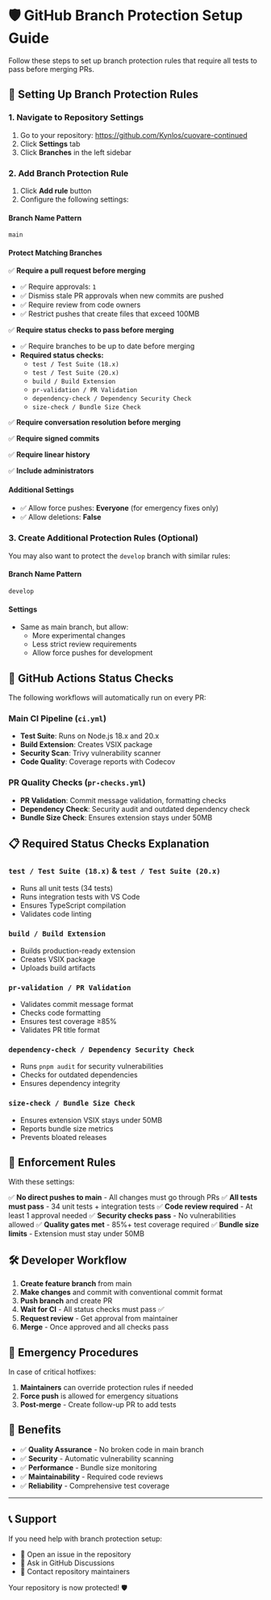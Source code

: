 # 🛡️ GitHub Branch Protection Setup Guide

Follow these steps to set up branch protection rules that require all tests to pass before merging PRs.

## 🔧 Setting Up Branch Protection Rules

### 1. Navigate to Repository Settings

1. Go to your repository: https://github.com/Kynlos/cuovare-continued
2. Click **Settings** tab
3. Click **Branches** in the left sidebar

### 2. Add Branch Protection Rule

1. Click **Add rule** button
2. Configure the following settings:

#### Branch Name Pattern
```
main
```

#### Protect Matching Branches
✅ **Require a pull request before merging**
- ✅ Require approvals: `1`
- ✅ Dismiss stale PR approvals when new commits are pushed
- ✅ Require review from code owners
- ✅ Restrict pushes that create files that exceed 100MB

✅ **Require status checks to pass before merging**
- ✅ Require branches to be up to date before merging
- **Required status checks:**
  - `test / Test Suite (18.x)`
  - `test / Test Suite (20.x)`
  - `build / Build Extension`
  - `pr-validation / PR Validation`
  - `dependency-check / Dependency Security Check`
  - `size-check / Bundle Size Check`

✅ **Require conversation resolution before merging**

✅ **Require signed commits**

✅ **Require linear history**

✅ **Include administrators**

#### Additional Settings
- ✅ Allow force pushes: **Everyone** (for emergency fixes only)
- ✅ Allow deletions: **False**

### 3. Create Additional Protection Rules (Optional)

You may also want to protect the `develop` branch with similar rules:

#### Branch Name Pattern
```
develop
```

#### Settings
- Same as main branch, but allow:
  - More experimental changes
  - Less strict review requirements
  - Allow force pushes for development

## 🤖 GitHub Actions Status Checks

The following workflows will automatically run on every PR:

### Main CI Pipeline (`ci.yml`)
- **Test Suite**: Runs on Node.js 18.x and 20.x
- **Build Extension**: Creates VSIX package
- **Security Scan**: Trivy vulnerability scanner
- **Code Quality**: Coverage reports with Codecov

### PR Quality Checks (`pr-checks.yml`)
- **PR Validation**: Commit message validation, formatting checks
- **Dependency Check**: Security audit and outdated dependency check
- **Bundle Size Check**: Ensures extension stays under 50MB

## 📋 Required Status Checks Explanation

### `test / Test Suite (18.x)` & `test / Test Suite (20.x)`
- Runs all unit tests (34 tests) 
- Runs integration tests with VS Code
- Ensures TypeScript compilation
- Validates code linting

### `build / Build Extension`
- Builds production-ready extension
- Creates VSIX package
- Uploads build artifacts

### `pr-validation / PR Validation`
- Validates commit message format
- Checks code formatting
- Ensures test coverage ≥85%
- Validates PR title format

### `dependency-check / Dependency Security Check`
- Runs `pnpm audit` for security vulnerabilities
- Checks for outdated dependencies
- Ensures dependency integrity

### `size-check / Bundle Size Check`
- Ensures extension VSIX stays under 50MB
- Reports bundle size metrics
- Prevents bloated releases

## 🚨 Enforcement Rules

With these settings:

✅ **No direct pushes to main** - All changes must go through PRs
✅ **All tests must pass** - 34 unit tests + integration tests
✅ **Code review required** - At least 1 approval needed
✅ **Security checks pass** - No vulnerabilities allowed
✅ **Quality gates met** - 85%+ test coverage required
✅ **Bundle size limits** - Extension must stay under 50MB

## 🛠️ Developer Workflow

1. **Create feature branch** from main
2. **Make changes** and commit with conventional commit format
3. **Push branch** and create PR
4. **Wait for CI** - All status checks must pass ✅
5. **Request review** - Get approval from maintainer
6. **Merge** - Once approved and all checks pass

## 🔄 Emergency Procedures

In case of critical hotfixes:

1. **Maintainers** can override protection rules if needed
2. **Force push** is allowed for emergency situations
3. **Post-merge** - Create follow-up PR to add tests

## 🎯 Benefits

- ✅ **Quality Assurance** - No broken code in main branch
- ✅ **Security** - Automatic vulnerability scanning
- ✅ **Performance** - Bundle size monitoring
- ✅ **Maintainability** - Required code reviews
- ✅ **Reliability** - Comprehensive test coverage

---

## 📞 Support

If you need help with branch protection setup:
- 📧 Open an issue in the repository
- 💬 Ask in GitHub Discussions
- 🔧 Contact repository maintainers

Your repository is now protected! 🛡️
